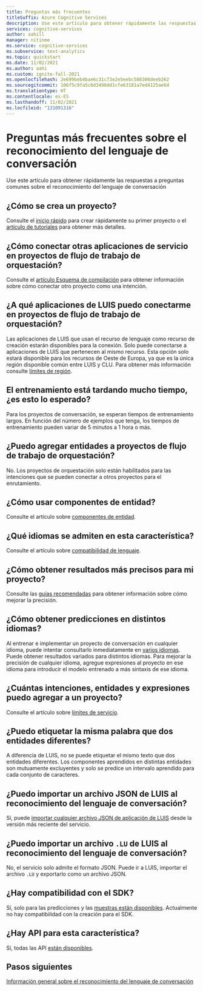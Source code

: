 ```yaml
---
title: Preguntas más frecuentes
titleSuffix: Azure Cognitive Services
description: Use este artículo para obtener rápidamente las respuestas a las preguntas más frecuentes sobre el reconocimiento del lenguaje de conversación
services: cognitive-services
author: aahill
manager: nitinme
ms.service: cognitive-services
ms.subservice: text-analytics
ms.topic: quickstart
ms.date: 11/02/2021
ms.author: aahi
ms.custom: ignite-fall-2021
ms.openlocfilehash: 2e699beb4bae6c31c73e2e5eebc508306deeb262
ms.sourcegitcommit: 106f5c9fa5c6d3498dd1cfe63181a7ed4125ae6d
ms.translationtype: HT
ms.contentlocale: es-ES
ms.lasthandoff: 11/02/2021
ms.locfileid: "131091316"
---
```

# <a name="frequently-asked-questions-for-conversational-language-understanding"></a>Preguntas más frecuentes sobre el reconocimiento del lenguaje de conversación

Use este artículo para obtener rápidamente las respuestas a preguntas comunes sobre el reconocimiento del lenguaje de conversación

## <a name="how-do-i-create-a-project"></a>¿Cómo se crea un proyecto?

Consulte el [inicio rápido](./quickstart.md) para crear rápidamente su primer proyecto o el [artículo de tutoriales](./how-to/create-project.md) para obtener más detalles. 

## <a name="how-do-i-connect-other-service-applications-in-orchestration-workflow-projects"></a>¿Cómo conectar otras aplicaciones de servicio en proyectos de flujo de trabajo de orquestación?

Consulte el [artículo Esquema de compilación](./how-to/build-schema.md#build-project-schema-for-orchestration-workflow-projects) para obtener información sobre cómo conectar otro proyecto como una intención.

## <a name="which-luis-applications-can-i-connect-to-in-orchestration-workflow-projects"></a>¿A qué aplicaciones de LUIS puedo conectarme en proyectos de flujo de trabajo de orquestación?

Las aplicaciones de LUIS que usan el recurso de lenguaje como recurso de creación estarán disponibles para la conexión. Solo puede conectarse a aplicaciones de LUIS que pertenecen al mismo recurso. Esta opción solo estará disponible para los recursos de Oeste de Europa, ya que es la única región disponible común entre LUIS y CLU. Para obtener más información consulte [límites de región](./service-limits.md#region-limits). 

## <a name="training-is-taking-a-long-time-is-this-expected"></a>El entrenamiento está tardando mucho tiempo, ¿es esto lo esperado?

Para los proyectos de conversación, se esperan tiempos de entrenamiento largos. En función del número de ejemplos que tenga, los tiempos de entrenamiento pueden variar de 5 minutos a 1 hora o más. 

## <a name="can-i-add-entities-to-orchestration-workflow-projects"></a>¿Puedo agregar entidades a proyectos de flujo de trabajo de orquestación?

No. Los proyectos de orquestación solo están habilitados para las intenciones que se pueden conectar a otros proyectos para el enrutamiento. 

## <a name="how-do-i-use-entity-components"></a>¿Cómo usar componentes de entidad?

Consulte el artículo sobre [componentes de entidad](./concepts/entity-components.md).

## <a name="which-languages-are-supported-in-this-feature"></a>¿Qué idiomas se admiten en esta característica?

Consulte el artículo sobre [compatibilidad de lenguaje](./language-support.md).

## <a name="how-do-i-get-more-accurate-results-for-my-project"></a>¿Cómo obtener resultados más precisos para mi proyecto?

Consulte las [guías recomendadas](./how-to/build-schema.md#guidelines-and-recommendations) para obtener información sobre cómo mejorar la precisión.

## <a name="how-do-i-get-predictions-in-different-languages"></a>¿Cómo obtener predicciones en distintos idiomas?

Al entrenar e implementar un proyecto de conversación en cualquier idioma, puede intentar consultarlo inmediatamente en [varios idiomas](./concepts/multiple-languages.md). Puede obtener resultados variados para distintos idiomas. Para mejorar la precisión de cualquier idioma, agregue expresiones al proyecto en ese idioma para introducir el modelo entrenado a más sintaxis de ese idioma.

## <a name="how-many-intents-entities-utterances-can-i-add-to-a-project"></a>¿Cuántas intenciones, entidades y expresiones puedo agregar a un proyecto?

Consulte el artículo sobre [límites de servicio](./service-limits.md). 

## <a name="can-i-label-the-same-word-as-2-different-entities"></a>¿Puedo etiquetar la misma palabra que dos entidades diferentes?

A diferencia de LUIS, no se puede etiquetar el mismo texto que dos entidades diferentes. Los componentes aprendidos en distintas entidades son mutuamente excluyentes y solo se predice un intervalo aprendido para cada conjunto de caracteres.

## <a name="can-i-import-a-luis-json-file-into-conversational-language-understanding"></a>¿Puedo importar un archivo JSON de LUIS al reconocimiento del lenguaje de conversación?

Sí, puede [importar cualquier archivo JSON de aplicación de LUIS](./concepts/backwards-compatibility.md) desde la versión más reciente del servicio.

## <a name="can-i-import-a-luis-lu-file-into-conversational-language-understanding"></a>¿Puedo importar un archivo `.LU` de LUIS al reconocimiento del lenguaje de conversación?

No, el servicio solo admite el formato JSON. Puede ir a LUIS, importar el archivo `.LU` y exportarlo como un archivo JSON. 

## <a name="is-there-any-sdk-support"></a>¿Hay compatibilidad con el SDK?

Sí, solo para las predicciones y las [muestras están disponibles](https://aka.ms/cluSampleCode). Actualmente no hay compatibilidad con la creación para el SDK.

## <a name="are-there-apis-for-this-feature"></a>¿Hay API para esta característica?

Sí, todas las API [están disponibles](https://aka.ms/clu-apis).

## <a name="next-steps"></a>Pasos siguientes

[Información general sobre el reconocimiento del lenguaje de conversación](overview.md)
